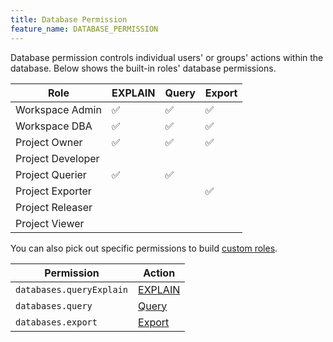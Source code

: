 ```yaml
---
title: Database Permission
feature_name: DATABASE_PERMISSION
---
```


<TutorialBlock url="/docs/tutorials/how-to-manage-data-access-for-developers" title="How to Manage Data Access for Developers" />

Database permission controls individual users' or groups' actions within the database. Below shows the built-in roles' database permissions.

| Role              | EXPLAIN | Query | Export |
| ----------------- | ------- | ----- | ------ |
| Workspace Admin   | ✅      | ✅    | ✅     |
| Workspace DBA     | ✅      | ✅    | ✅     |
| Project Owner     | ✅      | ✅    | ✅     |
| Project Developer |         |       |        |
| Project Querier   | ✅      | ✅    |        |
| Project Exporter  |         |       | ✅     |
| Project Releaser  |         |       |        |
| Project Viewer    |         |       |        |

You can also pick out specific permissions to build [custom roles](/docs/administration/custom-roles/).

| Permission               | Action                                               |
| ------------------------ | ---------------------------------------------------- |
| `databases.queryExplain` | [EXPLAIN](/docs/security/explain/)                   |
| `databases.query`        | [Query](/docs/security/database-permission/query/)   |
| `databases.export`       | [Export](/docs/security/database-permission/export/) |
